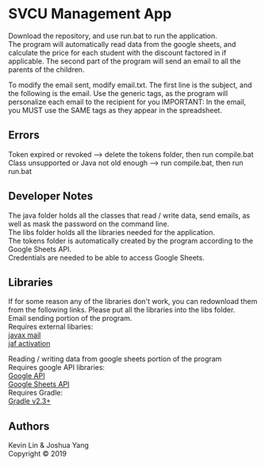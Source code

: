 # SVCU Management App
Download the repository, and use run.bat to run the application.  
The program will automatically read data from the google sheets, and calculate the price for each student with the discount factored in if applicable. The second part of the program will send an email to all the parents of the children.  
  
To modify the email sent, modify email.txt. The first line is the subject, and the following is the email. Use the generic tags, as the program will personalize each email to the recipient for you
IMPORTANT: In the email, you MUST use the SAME tags as they appear in the spreadsheet.
  
## Errors
Token expired or revoked --> delete the tokens folder, then run compile.bat  
Class unsupported or Java not old enough --> run compile.bat, then run run.bat
  
## Developer Notes
The java folder holds all the classes that read / write data, send emails, as well as mask the password on the command line.  
The libs folder holds all the libraries needed for the application.  
The tokens folder is automatically created by the program according to the Google Sheets API.  
Credentials are needed to be able to access Google Sheets.  

## Libraries
If for some reason any of the libraries don't work, you can redownload them from the following links. Please put all the libraries into the libs folder.  
Email sending portion of the program.   
Requires external libaries:  
[javax mail](https://javaee.github.io/javamail/)  
[jaf activation](https://www.oracle.com/technetwork/java/jaf11-139815.html)  
  
Reading / writing data from google sheets portion of the program  
Requires google API libraries:  
[Google API](https://developers.google.com/api-client-library/java/google-api-java-client/download)  
[Google Sheets API](https://developers.google.com/api-client-library/java/apis/sheets/v4)  
Requires Gradle:  
[Gradle v2.3+](https://gradle.org/install/)  

## Authors
Kevin Lin & Joshua Yang  
Copyright © 2019 
